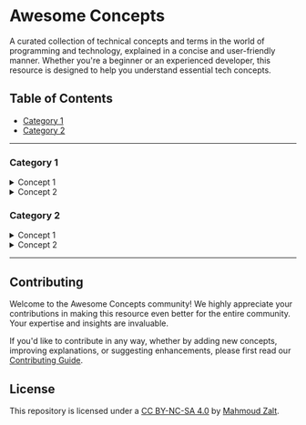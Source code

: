 # Awesome Concepts

A curated collection of technical concepts and terms in the world of programming and technology, explained in a concise and user-friendly manner. Whether you're a beginner or an experienced developer, this resource is designed to help you understand essential tech concepts.

## Table of Contents

- [Category 1](#category-1)
- [Category 2](#category-2)

---

### Category 1

<details>
    <summary>Concept 1</summary>
    Lorem Ipsum is simply dummy text of the printing and typesetting industry. Lorem Ipsum has been the industry's standard dummy text ever since the 1500s, when an unknown printer took a galley of type and scrambled it to make a type specimen book.
</details>

<details>
    <summary>Concept 2</summary>
    It has survived not only five centuries, but also the leap into electronic typesetting, remaining essentially unchanged. It was popularised in the 1960s with the release of Letraset sheets containing Lorem Ipsum passages, and more recently with desktop publishing software like Aldus PageMaker including versions of Lorem Ipsum.
</details>

### Category 2

<details>
    <summary>Concept 1</summary>
    Lorem Ipsum is simply dummy text of the printing and typesetting industry. Lorem Ipsum has been the industry's standard dummy text ever since the 1500s, when an unknown printer took a galley of type and scrambled it to make a type specimen book.
</details>

<details>
    <summary>Concept 2</summary>
    It has survived not only five centuries, but also the leap into electronic typesetting, remaining essentially unchanged. It was popularised in the 1960s with the release of Letraset sheets containing Lorem Ipsum passages, and more recently with desktop publishing software like Aldus PageMaker including versions of Lorem Ipsum.
</details>

---

## Contributing

Welcome to the Awesome Concepts community! We highly appreciate your contributions in making this resource even better for the entire community. Your expertise and insights are invaluable.

If you'd like to contribute in any way, whether by adding new concepts, improving explanations, or suggesting enhancements, please first read our [Contributing Guide](CONTRIBUTING.md).

## License

This repository is licensed under a [CC BY-NC-SA 4.0](LICENSE) by [Mahmoud Zalt](http://zalt.me).